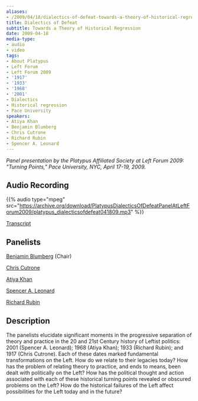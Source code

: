 ```yaml
---
aliases:
- /2009/04/18/dialectics-of-defeat-towards-a-theory-of-historical-regression
title: Dialectics of Defeat
subtitle: Towards a Theory of Historical Regression
date: 2009-04-18
media-type:
- audio
- video
tags:
- About Platypus
- Left Forum
- Left Forum 2009
- '1917'
- '1933'
- '1968'
- '2001'
- Dialectics
- Historical regression
- Pace University
speakers:
- Atiya Khan
- Benjamin Blumberg
- Chris Cutrone
- Richard Rubin
- Spencer A. Leonard
---
```


_Panel presentation by the Platypus Affiliated Society at Left Forum 2009: "Turning Points," Pace University, NYC, April 17-19, 2009._

## Audio Recording

{{% audio type="mpeg" src="https://archive.org/download/PlatypusDialecticsOfDefeatPanelAtLeftForum2009/platypus_dialecticsofdefeat041809.mp3" %}}

[Transcript](the-decline-of-the-left-in-the-20th-century/)

## Panelists

[Benjamin Blumberg](/speakers/ben-blumberg/) (Chair)

[Chris Cutrone](/speakers/chris-cutrone)

[Atiya Khan](/speakers/atiya-khan)

[Spencer A. Leonard](/speakers/spencer-a-leonard)

[Richard Rubin](/speakers/richard-rubin)

## Description

The panelists elucidate significant moments in the progressive separation of theory and practice in the 20 and 21st Century history of Leftist politics: 2001 (Spencer A. Leonard); 1968 (Atiya Khan); 1933 (Richard Rubin); and 1917 (Chris Cutrone). Each of these dates marked fundamental transformations on the Left. How do we relate to their legacies today? How has the problem of relating theory to practice, and ends to means, been dealt with politically on the Left? How has the political thought and action associated with each of these historical turning points revealed or obscured problems on the Left? How do the historical failures of the Left affect possibilities for the Left today and in the future?
